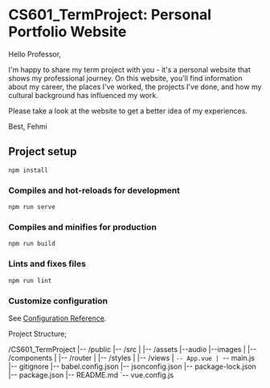 # CS601_TermProject: Personal Portfolio Website

Hello Professor,

I'm happy to share my term project with you - it's a personal website that shows my professional journey. On this website, you'll find information about my career, the places I've worked, the projects I've done, and how my cultural background has influenced my work.

Please take a look at the website to get a better idea of my experiences.

Best,
Fehmi

## Project setup

`npm install`

### Compiles and hot-reloads for development

`npm run serve`

### Compiles and minifies for production

`npm run build`

### Lints and fixes files

`npm run lint`

### Customize configuration

See [Configuration Reference](https://cli.vuejs.org/config/).

Project Structure;

/CS601_TermProject
|-- /public
|-- /src
| |-- /assets
|--audio
|--images
| |-- /components
| |-- /router
| |-- /styles
| |-- /views
| `-- App.vue
| `-- main.js
|-- gitignore
|-- babel.config.json
|-- jsonconfig.json
|-- package-lock.json
|-- package.json
|-- README.md
`-- vue.config.js
